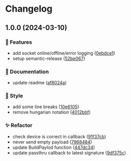 # Changelog

## 1.0.0 (2024-03-10)

### 🌟 Features

-   add socket online/offline/error logging ([0ebdce1](https://github.com/Norgate-AV/NAVDatabase.Amx.PanasonicCamera/commit/0ebdce1b9ae3967d93db4b1685d8cdeb5fdd982d))
-   setup semantic-release ([52be067](https://github.com/Norgate-AV/NAVDatabase.Amx.PanasonicCamera/commit/52be0670ce1e1ce116933d98b4159b566f08b831))

### 📖 Documentation

-   update readme ([af8024a](https://github.com/Norgate-AV/NAVDatabase.Amx.PanasonicCamera/commit/af8024a6640d2e556226f7ed5e26bf77ff897da2))

### 💅 Style

-   add some line breaks ([10e6105](https://github.com/Norgate-AV/NAVDatabase.Amx.PanasonicCamera/commit/10e61057b0c375569ef808791d37b557b7e1e7b1))
-   remove hungarian notation ([4012bbf](https://github.com/Norgate-AV/NAVDatabase.Amx.PanasonicCamera/commit/4012bbf11871466ca12b679f43464b182e6a6ead))

### ✨ Refactor

-   check device is correct in callback ([91f37cb](https://github.com/Norgate-AV/NAVDatabase.Amx.PanasonicCamera/commit/91f37cb6beedfc7b8928cb7ebce6a0c5d58695b7))
-   never send empty payload ([7968484](https://github.com/Norgate-AV/NAVDatabase.Amx.PanasonicCamera/commit/7968484c3d08dcc4bbb31061062d35f9f90594b7))
-   update BuildPaylod function ([447dc34](https://github.com/Norgate-AV/NAVDatabase.Amx.PanasonicCamera/commit/447dc34b5598544cc9eb56056ba42fb1743031d2))
-   update passthru callback to latest signature ([9df375c](https://github.com/Norgate-AV/NAVDatabase.Amx.PanasonicCamera/commit/9df375c415605ad0dc92af47e94277d943bc5f0d))
